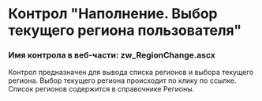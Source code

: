 ﻿---
description: 2.5.0.0
---
# Контрол "Наполнение. Выбор текущего региона пользователя"
### Имя контрола в веб-части: zw_RegionChange.ascx
Контрол предназначен для вывода списка регионов и выбора текущего региона.
Выбор текущего региона происходит по клику по ссылке.
Список регионов содержится в справочнике Регионы.
